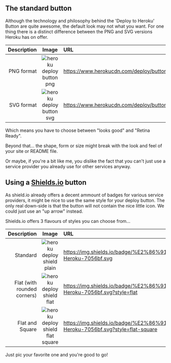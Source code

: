 ## The standard button
Although the technology and philosophy behind the 'Deploy to Heroku' Button are quite awesome, the default look may not what you want.
For one thing there is a distinct difference between the PNG and SVG versions Heroku has on offer.

Description | Image | URL
--: | :-: | :--
PNG format | ![heroku deploy button png] | https://www.herokucdn.com/deploy/button.png
SVG format | ![heroku deploy button svg] | https://www.herokucdn.com/deploy/button.svg



Which means you have to choose between "looks good" and "Retina Ready".

Beyond that... the shape, form or size might break with the look and feel of your site or README file.

Or maybe, if you're a bit like me, you dislike the fact that you can't just use a service provider you already use for other services anyway.

## Using a [Shields.io] button

As shield.io already offers a decent ammount of badges for various service providers, it might be nice to use the same style for your deploy button.
The only real down-side is that the button will not contain the nice little icon. We could just use an "up arrow" instead.

Shields.io offers 3 flavours of styles you can choose from...

Description | Image | URL
--: | :-: | :--
Standard | ![heroku deploy shield plain] | https://img.shields.io/badge/%E2%86%91_Deploy_to-Heroku-7056bf.svg
Flat (with rounded corners) | ![heroku deploy shield flat] | https://img.shields.io/badge/%E2%86%91_Deploy_to-Heroku-7056bf.svg?style=flat
Flat and Square | ![heroku deploy shield flat square] | https://img.shields.io/badge/%E2%86%91_Deploy_to-Heroku-7056bf.svg?style=flat-square

Just pic your favorite one and you're good to go!

[heroku deploy button png]: https://www.herokucdn.com/deploy/button.png
[heroku deploy button svg]: https://www.herokucdn.com/deploy/button.svg

[shields.io]: //shields.io

[heroku deploy shield plain]: https://img.shields.io/badge/%E2%86%91_Deploy_to-Heroku-7056bf.svg
[heroku deploy shield flat]: https://img.shields.io/badge/%E2%86%91_Deploy_to-Heroku-7056bf.svg?style=flat
[heroku deploy shield flat square]: https://img.shields.io/badge/%E2%86%91_Deploy_to-Heroku-7056bf.svg?style=flat-square
